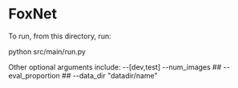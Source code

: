# FoxNet

To run, from this directory, run:

python src/main/run.py

Other optional arguments include:
--[dev,test]
--num_images ##
--eval_proportion ##
--data_dir "datadir/name"

